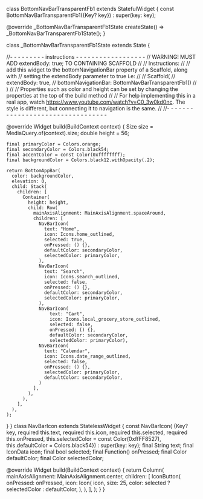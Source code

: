 class BottomNavBarTransparentFb1 extends StatefulWidget {
  const BottomNavBarTransparentFb1({Key? key}) : super(key: key);

  @override
  _BottomNavBarTransparentFb1State createState() => _BottomNavBarTransparentFb1State();
}

class _BottomNavBarTransparentFb1State extends State<BottomNavBarTransparentFb1> {
  
  //- - - - - - - - - instructions - - - - - - - - - - - - - - - - - -
  // WARNING! MUST ADD extendBody: true; TO CONTAINING SCAFFOLD
  //
  // Instructions:
  //
  // add this widget to the bottomNavigationBar property of a Scaffold, along with
  // setting the extendBody parameter to true i.e:
  //
  // Scaffold(
  //  extendBody: true,
  //  bottomNavigationBar: BottomNavBarTransparentFb1()
  // )
  //
  // Properties such as color and height can be set by changing the properties at the top of the build method
  //
  // For help implementing this in a real app, watch https://www.youtube.com/watch?v=C0_3w0kd0nc. The style is different, but connecting it to navigation is the same.
  //
  //- - - - - - - - - - - - - - -  - - - - - - - - - - - - - - - - - -

  @override
  Widget build(BuildContext context) {
    Size size = MediaQuery.of(context).size;
    double height = 56;

    final primaryColor = Colors.orange;
    final secondaryColor = Colors.black54;
    final accentColor = const Color(0xffffffff);
    final backgroundColor = Colors.black12.withOpacity(.2);

    return BottomAppBar(
      color: backgroundColor,
      elevation: 0,
      child: Stack(
        children: [
          Container(
            height: height,
            child: Row(
              mainAxisAlignment: MainAxisAlignment.spaceAround,
              children: [
                NavBarIcon(
                  text: "Home",
                  icon: Icons.home_outlined,
                  selected: true,
                  onPressed: () {},
                  defaultColor: secondaryColor,
                  selectedColor: primaryColor,
                ),
                NavBarIcon(
                  text: "Search",
                  icon: Icons.search_outlined,
                  selected: false,
                  onPressed: () {},
                  defaultColor: secondaryColor,
                  selectedColor: primaryColor,
                ),
                NavBarIcon(
                    text: "Cart",
                    icon: Icons.local_grocery_store_outlined,
                    selected: false,
                    onPressed: () {},
                    defaultColor: secondaryColor,
                    selectedColor: primaryColor),
                NavBarIcon(
                  text: "Calendar",
                  icon: Icons.date_range_outlined,
                  selected: false,
                  onPressed: () {},
                  selectedColor: primaryColor,
                  defaultColor: secondaryColor,
                )
              ],
            ),
          ),
        ],
      ),
    );
  }
}
class NavBarIcon extends StatelessWidget {
  const NavBarIcon(
      {Key? key,
      required this.text,
      required this.icon,
      required this.selected,
      required this.onPressed,
      this.selectedColor = const Color(0xffFF8527),
      this.defaultColor = Colors.black54})
      : super(key: key);
  final String text;
  final IconData icon;
  final bool selected;
  final Function() onPressed;
  final Color defaultColor;
  final Color selectedColor;

  @override
  Widget build(BuildContext context) {
    return Column(
      mainAxisAlignment: MainAxisAlignment.center,
      children: [
        IconButton(
          onPressed: onPressed,
          icon: Icon(
            icon,
            size: 25,
            color: selected ? selectedColor : defaultColor,
          ),
        ),
      ],
    );
  }
}
